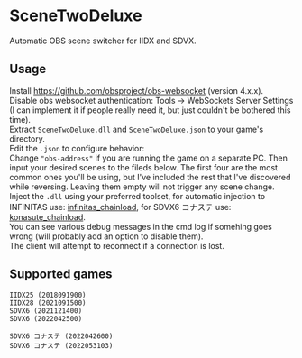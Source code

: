 # SceneTwoDeluxe
Automatic OBS scene switcher for IIDX and SDVX.

## Usage
Install https://github.com/obsproject/obs-websocket (version 4.x.x).  
Disable obs websocket authentication: Tools -> WebSockets Server Settings (I can implement it if people really need it, but just couldn't be bothered this time).  
Extract `SceneTwoDeluxe.dll` and `SceneTwoDeluxe.json` to your game's directory.  
Edit the `.json` to configure behavior:  
  Change `"obs-address"` if you are running the game on a separate PC.
  Then input your desired scenes to the fileds below. The first four are the most common ones you'll be using, but I've included the rest that I've discovered while reversing. Leaving them empty will not trigger any scene change.  
Inject the `.dll` using your preferred toolset, for automatic injection to INFINITAS use: [infinitas_chainload](https://github.com/emskye96/infinitas_chainload), for SDVX6 コナステ use: [konasute_chainload](https://github.com/Radioo/konasute_chainload).  
You can see various debug messages in the cmd log if somehing goes wrong (will probably add an option to disable them).  
The client will attempt to reconnect if a connection is lost.

## Supported games
`IIDX25 (2018091900)`  
`IIDX28 (2021091500)`  
`SDVX6 (2021121400)`  
`SDVX6 (2022042500)`  

`SDVX6 コナステ (2022042600)`  
`SDVX6 コナステ (2022053103)`  
